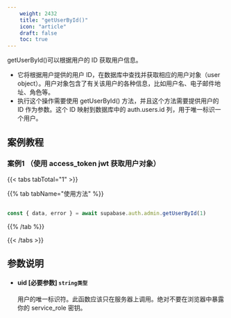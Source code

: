 ```yaml
---
    weight: 2432
    title: "getUserById()"
    icon: "article"
    draft: false
    toc: true
---
```



getUserById()可以根据用户的 ID 获取用户信息。

* 它将根据用户提供的用户 ID，在数据库中查找并获取相应的用户对象（user object）。用户对象包含了有关该用户的各种信息，比如用户名、电子邮件地址、角色等。
* 执行这个操作需要使用 getUserById() 方法，并且这个方法需要提供用户的 ID 作为参数。这个 ID 映射到数据库中的 auth.users.id 列，用于唯一标识一个用户。



## 案例教程

### 案例1 （使用 access_token jwt 获取用户对象）

{{< tabs tabTotal="1" >}}


{{% tab tabName="使用方法" %}}



  ```ts
                                                                                
const { data, error } = await supabase.auth.admin.getUserById(1)
  ```



{{% /tab %}}

{{< /tabs >}}



## 参数说明


<ul className="method-list-group">
  
<li className="method-list-item">
  <h4 className="method-list-item-label">
    <span className="method-list-item-label-name">
      uid
    </span>
    <span className="method-list-item-label-badge required">
      [必要参数]
    </span>
    <span className="method-list-item-validation">
      <code>string类型</code>
    </span>
  </h4>
  <div class="method-list-item-description">


用户的唯一标识符。此函数应该只在服务器上调用。绝对不要在浏览器中暴露你的 service_role 密钥。

  </div>
  
</li>

</ul>

